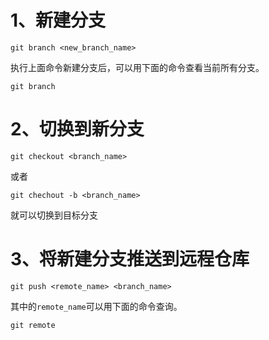 # 1、新建分支

```shell
git branch <new_branch_name>
```

执行上面命令新建分支后，可以用下面的命令查看当前所有分支。

```shell
git branch
```

# 2、切换到新分支

```shell
git checkout <branch_name>
```

或者

```shell
git chechout -b <branch_name>
```

就可以切换到目标分支

# 3、将新建分支推送到远程仓库

```shell
git push <remote_name> <branch_name>
```

其中的`remote_name`可以用下面的命令查询。

```shell
git remote
```
